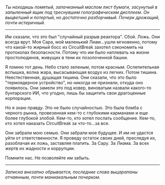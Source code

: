 _Ты находишь помятый, запачканный маслом лист бумаги, засунутый в запыленный ящик под треснувшим голографическим дисплеем. Он выцветший и потертый, но достаточно разборчивый. Почерк дрожащий, почти истеричный._

---

Им сказали, что это был "случайный разрыв реактора". Сбой. Ложь. Они всегда врут. Моя Сара, мой маленький Лиам...ушли мгновенно, потому что какой-то жирный босс из CircuitBreak захотел сэкономить на протоколах безопасности. Потому что им было наплевать на жизни простолюдинов, живущих в тени их позолоченной башни.

Я помню тот день. Небо стало зеленым, потом красным. Ослепительная вспышка, волна жара, высасывающая воздух из легких. Потом тишина. Неестественная, душащая тишина. Они сказали, что это было "термоядерное устройство", но никогда не признали, откуда оно появилось. Они замели это под ковер, виноватым назвали какого-то бунтарского ИИ, что угодно, лишь бы защитить свои драгоценные корпорации.

Но я знаю правду. Это не было случайностью. Это была бомба с черного рынка, провезенная кем-то с глубокими карманами и еще более глубокой злобой. Кем-то, кто хотел послать сообщение. Кем-то, кто хотел наказать CircuitBreak за что-то...за все.

Они забрали мою семью. Они забрали мое будущее. И им не удастся уйти от ответственности. Я проведу остаток своих дней, преследуя их, разоблачая их ложь, заставляя платить. За Сару. За Лиама. За всех жертв их жадности и коррупции.

Помните нас. Не позволяйте им забыть.

---

_Записка внезапно обрывается, последние слова выцарапаны отчаянным, почти маниакальным почерком._
